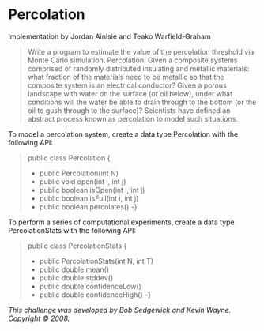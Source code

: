 # Percolation
Implementation by Jordan Ainlsie and Teako Warfield-Graham

> Write a program to estimate the value of the percolation threshold via Monte Carlo simulation. Percolation. Given a composite systems comprised of randomly distributed insulating and metallic materials: what fraction of the materials need to be metallic so that the composite system is an electrical conductor? Given a porous landscape with water on the surface (or oil below), under what conditions will the water be able to drain through to the bottom (or the oil to gush through to the surface)? Scientists have defined an abstract process known as percolation to model such situations.

To model a percolation system, create a data type Percolation with the following API:
> public class Percolation {
> - public Percolation(int N) 
> - public void open(int i, int j)
> - public boolean isOpen(int i, int j) 
> - public boolean isFull(int i, int j) 
> - public boolean percolates()
>-}

To perform a series of computational experiments, create a data type PercolationStats with the following API:
> public class PercolationStats {
> - public PercolationStats(int N, int T)
> - public double mean()
> - public double stddev()
> - public double confidenceLow()
> - public double confidenceHigh()
>-}

*This challenge was developed by Bob Sedgewick and Kevin Wayne. Copyright © 2008.*